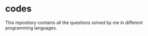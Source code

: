 # codes
This repository contains all the questions solved by me in different programming languages.
